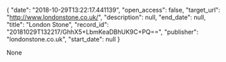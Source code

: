 {
  "date": "2018-10-29T13:22:17.441139", 
  "open_access": false, 
  "target_url": "http://www.londonstone.co.uk/", 
  "description": null, 
  "end_date": null, 
  "title": "London Stone", 
  "record_id": "20181029T132217/GhhX5+LbmKeaDBhUK9C+PQ==", 
  "publisher": "londonstone.co.uk", 
  "start_date": null
}

None